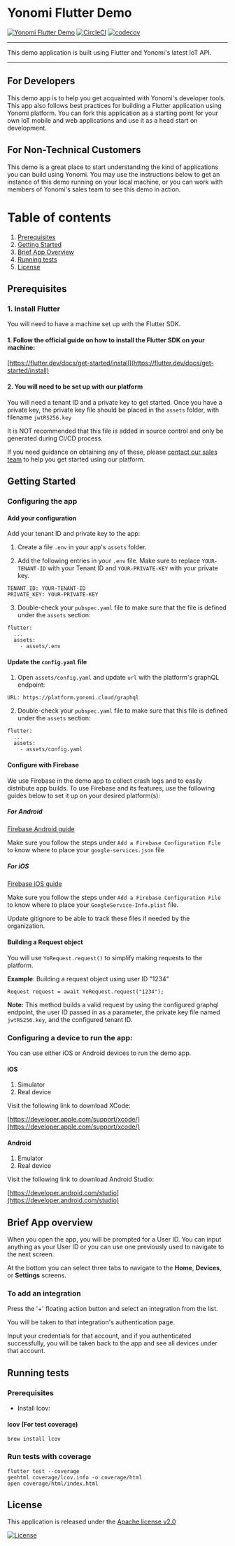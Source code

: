# Yonomi Flutter Demo

[![Yonomi Flutter Demo][demo-shield]][yonomi]
[![CircleCI][circle-shield]][circle-pipeline]
[![codecov](https://codecov.io/gh/Yonomi/yonomi-flutter-demo/branch/main/graph/badge.svg?token=SI9QVPCIEQ)](https://codecov.io/gh/Yonomi/yonomi-flutter-demo)

---

This demo application is built using Flutter and Yonomi's latest IoT API.

---

## For Developers

This demo app is to help you get acquainted with Yonomi's developer tools. This app also follows best practices for building a Flutter application using Yonomi platform. You can fork this application as a starting point for your own IoT mobile and web applications and use it as a head start on development.

## For Non-Technical Customers

This demo is a great place to start understanding the kind of applications you can build using Yonomi. You may use the instructions below to get an instance of this demo running on your local machine, or you can work with members of Yonomi's sales team to see this demo in action.

# Table of contents

1. [Prerequisites](#prerequisites)
1. [Getting Started](#getting_started)
2. [Brief App Overview](#app_overview)
3. [Running tests](#run_tests)
4. [License](#license)

## Prerequisites<a name="prerequisites"></a>
### 1. Install Flutter

You will need to have a machine set up with the Flutter SDK.

#### 1. Follow the official guide on how to install the Flutter SDK on your machine:

[https://flutter.dev/docs/get-started/install](https://flutter.dev/docs/get-started/install)

#### 2. You will need to be set up with our platform

You will need a tenant ID and a private key to get started. Once you have a private key, the private key file should be placed in the `assets` folder, with filename `jwtRS256.key`

It is NOT recommended that this file is added in source control and only be generated during CI/CD process.

If you need guidance on obtaining any of these, please [contact our sales team](https://www.yonomi.co/contact-us) to help you get started using our platform.

## Getting Started <a name="getting_started"></a>

### Configuring the app

#### Add your configuration
Add your tenant ID and private key to the app:

1. Create a file `.env` in your app's `assets` folder.

2. Add the following entries in your `.env` file. Make sure to replace `YOUR-TENANT-ID` with your Tenant ID and `YOUR-PRIVATE-KEY` with your private key.

```
TENANT_ID: YOUR-TENANT-ID
PRIVATE_KEY: YOUR-PRIVATE-KEY
```

3. Double-check your `pubspec.yaml` file to make sure that the file is defined under the `assets` section:

```
flutter:
  ...
  assets:
    - assets/.env
```

#### Update the `config.yaml` file
1. Open `assets/config.yaml` and update `url` with the platform's graphQL endpoint:

```
URL: https://platform.yonomi.cloud/graphql
```

2. Double-check your `pubspec.yaml` file to make sure that this file is defined under the `assets` section:

```
flutter:
  ...
  assets:
    - assets/config.yaml
```

#### Configure with Firebase
We use Firebase in the demo app to collect crash logs and to easily distribute app builds.
To use Firebase and its features, use the following guides below to set it up on your desired platform(s):

##### For Android

[Firebase Android guide](https://firebase.google.com/docs/flutter/setup?platform=android)

Make sure you follow the steps under `Add a Firebase Configuration File` to know where to place your `google-services.json` file

##### For iOS

[Firebase iOS guide](https://firebase.google.com/docs/flutter/setup?platform=ios)

Make sure you follow the steps under `Add a Firebase Configuration File` to know where to place your `GoogleService-Info.plist` file.

Update gitignore to be able to track these files if needed by the organization.

#### Building a Request object

You will use `YoRequest.request()` to simplify making requests to the platform.

**Example**: Building a request object using user ID "1234"

```
Request request = await YoRequest.request("1234");
```

**Note:** This method builds a valid request by using the configured graphql endpoint, the user ID passed in as a parameter, the private key file named `jwtRS256.key`, and the configured tenant ID.

### Configuring a device to run the app:

You can use either iOS or Android devices to run the demo app.

#### iOS
1. Simulator
2. Real device

Visit the following link to download XCode:

[https://developer.apple.com/support/xcode/](https://developer.apple.com/support/xcode/)

#### Android
1. Emulator
2. Real device

Visit the following link to download Android Studio:

[https://developer.android.com/studio](https://developer.android.com/studio)

## Brief App overview <a name="app_overview"></a>

When you open the app, you will be prompted for a User ID.
You can input anything as your User ID or you can use one previously used to navigate to the next screen.

At the bottom you can select three tabs to navigate to the **Home**, **Devices**, or **Settings** screens.

### To add an integration
Press the '+' floating action button and select an integration from the list.

You will be taken to that integration's authentication page.

Input your credentials for that account, and if you authenticated successfully, you will be taken back to the app and see all devices under that account.

## Running tests<a name="run_tests"></a>
### Prerequisites

* Install lcov:

#### lcov (For test coverage)
`brew install lcov`

### Run tests with coverage

```
flutter test --coverage
genhtml coverage/lcov.info -o coverage/html
open coverage/html/index.html
```

## License <a name="license"></a>
This application is released under the [Apache license v2.0](LICENSE)

[![License](https://img.shields.io/badge/License-Apache%202.0-blue.svg)](https://opensource.org/licenses/Apache-2.0)


[yonomi]: https://www.yonomi.co/
[demo-shield]: https://img.shields.io/badge/Yonomi-Flutter_Demo-lightgrey.svg?colorA=ffd500&colorB=5c5c5c
[circle-shield]: https://circleci.com/gh/Yonomi/yonomi-flutter-demo/tree/main.svg?style=shield&circle-token=a80bb5eb3849cd3201f9f8c612aceaa09a4ded09
[circle-pipeline]: https://app.circleci.com/pipelines/github/Yonomi/yonomi-flutter-demo
